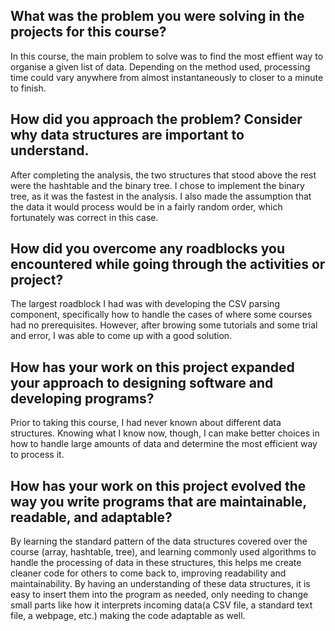 ## What was the problem you were solving in the projects for this course?

In this course, the main problem to solve was to find the most effient way to organise a given list of data.  Depending on the method used, processing time could vary anywhere from almost instantaneously to closer to a minute to finish.

## How did you approach the problem? Consider why data structures are important to understand.

After completing the analysis, the two structures that stood above the rest were the hashtable and the binary tree. I chose to implement the binary tree, as it was the fastest in the analysis.  I also made the assumption that the data it would process would be in a fairly random order, which fortunately was correct in this case. 

## How did you overcome any roadblocks you encountered while going through the activities or project?

The largest roadblock I had was with developing the CSV parsing component, specifically how to handle the cases of where some courses had no prerequisites.  However, after browing some tutorials and some trial and error, I was able to come up with a good solution.

## How has your work on this project expanded your approach to designing software and developing programs?

Prior to taking this course, I had never known about different data structures.  Knowing what I know now, though, I can make better choices in how to handle large amounts of data and determine the most efficient way to process it.

## How has your work on this project evolved the way you write programs that are maintainable, readable, and adaptable?

By learning the standard pattern of the data structures covered over the course (array, hashtable, tree), and learning commonly used algorithms to handle the processing of data in these structures, this helps me create cleaner code for others to come back to, improving readability and maintainability.  By having an understanding of these data structures, it is easy to insert them into the program as needed, only needing to change small parts like how it interprets incoming data(a CSV file, a standard text file, a webpage, etc.) making the code adaptable as well.
